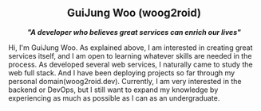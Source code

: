 <h2 align="center">GuiJung Woo (woog2roid)</h2>
<p align="center">
<b><i>
"A developer who believes great services can enrich our lives"
</i></b>
</p>

Hi, I'm GuiJung Woo. As explained above, I am interested in creating great services itself, and I am open to learning whatever skills are needed in the process. As developed several web services, I naturally came to study the web full stack. And I have been deploying projects so far through my personal domain(woog2roid.dev). Currently, I am very interested in the backend or DevOps, but I still want to expand my knowledge by experiencing as much as possible as I can as an undergraduate.